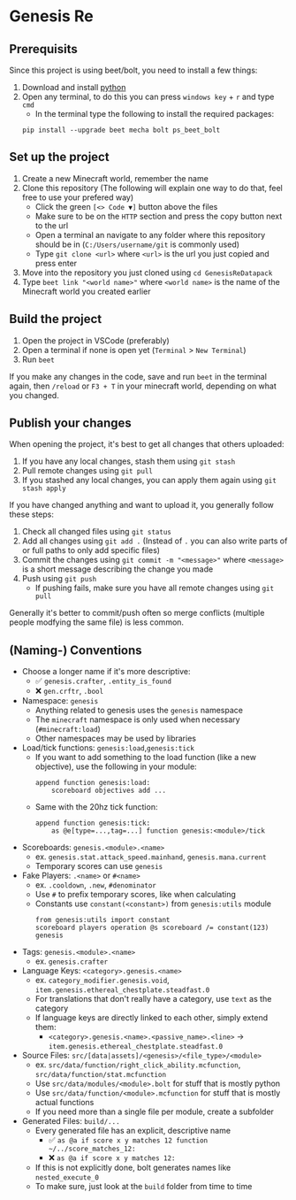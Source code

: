 # Genesis Re

## Prerequisits

Since this project is using beet/bolt, you need to install a few things:
1. Download and install [python](https://www.python.org)
2. Open any terminal, to do this you can press `windows key` + `r` and type `cmd`
    - In the terminal type the following to install the required packages:
    ```
    pip install --upgrade beet mecha bolt ps_beet_bolt
    ```

## Set up the project

1. Create a new Minecraft world, remember the name
2. Clone this repository (The following will explain one way to do that, feel free to use your prefered way)
    - Click the green `[<> Code ▼]` button above the files
    - Make sure to be on the `HTTP` section and press the copy button next to the url
    - Open a terminal an navigate to any folder where this repository should be in (`C:/Users/username/git` is commonly used)
    - Type `git clone <url>` where `<url>` is the url you just copied and press enter
3. Move into the repository you just cloned using `cd GenesisReDatapack`
4. Type `beet link "<world name>"` where `<world name>` is the name of the Minecraft world you created earlier

## Build the project

1. Open the project in VSCode (preferably)
2. Open a terminal if none is open yet (`Terminal` > `New Terminal`)
3. Run `beet`

If you make any changes in the code, save and run `beet` in the terminal again, then `/reload` or `F3 + T` in your minecraft world, depending on what you changed.

## Publish your changes

When opening the project, it's best to get all changes that others uploaded:
1. If you have any local changes, stash them using `git stash`
2. Pull remote changes using `git pull`
3. If you stashed any local changes, you can apply them again using `git stash apply`

If you have changed anything and want to upload it, you generally follow these steps:
1. Check all changed files using `git status`
2. Add all changes using `git add .` (Instead of `.` you can also write parts of or full paths to only add specific files)
3. Commit the changes using `git commit -m "<message>"` where `<message>` is a short message describing the change you made
4. Push using `git push`
    - If pushing fails, make sure you have all remote changes using `git pull`

Generally it's better to commit/push often so merge conflicts (multiple people modfying the same file) is less common.

## (Naming-) Conventions

- Choose a longer name if it's more descriptive:
    - :white_check_mark: `genesis.crafter`, `.entity_is_found`
    - :x: `gen.crftr`, `.bool`
- Namespace: `genesis`
    - Anything related to genesis uses the `genesis` namespace
    - The `minecraft` namespace is only used when necessary (`#minecraft:load`)
    - Other namespaces may be used by libraries
- Load/tick functions: `genesis:load`,`genesis:tick`
    - If you want to add something to the load function (like a new objective), use the following in your module:
        ```mcfunction
        append function genesis:load:
            scoreboard objectives add ...
        ```
    - Same with the 20hz tick function:
        ```mcfunction
        append function genesis:tick:
            as @e[type=...,tag=...] function genesis:<module>/tick
        ```
- Scoreboards: `genesis.<module>.<name>`
    - ex. `genesis.stat.attack_speed.mainhand`, `genesis.mana.current`
    - Temporary scores can use `genesis`
- Fake Players: `.<name>` or `#<name>`
    - ex. `.cooldown`, `.new`, `#denominator`
    - Use `#` to prefix temporary scores, like when calculating
    - Constants use `constant(<constant>)` from `genesis:utils` module
        ```mcfunction
        from genesis:utils import constant
        scoreboard players operation @s scoreboard /= constant(123) genesis
        ```
- Tags: `genesis.<module>.<name>`
    - ex. `genesis.crafter`
- Language Keys: `<category>.genesis.<name>`
    - ex. `category_modifier.genesis.void`, `item.genesis.ethereal_chestplate.steadfast.0`
    - For translations that don't really have a category, use `text` as the category
    - If language keys are directly linked to each other, simply extend them:
        - `<category>.genesis.<name>.<passive_name>.<line>` -> `item.genesis.ethereal_chestplate.steadfast.0`
- Source Files: `src/[data|assets]/<genesis>/<file_type>/<module>`
    - ex. `src/data/function/right_click_ability.mcfunction`, `src/data/function/stat.mcfunction`
    - Use `src/data/modules/<module>.bolt` for stuff that is mostly python
    - Use `src/data/function/<module>.mcfunction` for stuff that is mostly actual functions
    - If you need more than a single file per module, create a subfolder
- Generated Files: `build/...`
    - Every generated file has an explicit, descriptive name
        - :white_check_mark: `as @a if score x y matches 12 function ~/../score_matches_12:`
        - :x: `as @a if score x y matches 12:`
    - If this is not explicitly done, bolt generates names like `nested_execute_0`
    - To make sure, just look at the `build` folder from time to time
